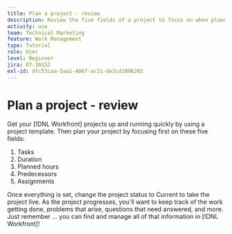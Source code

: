 ```yaml
---
title: Plan a project - review
description: Review the five fields of a project to focus on when planning a project—tasks, duration, planned hours, predecessors, and assignments.
activity: use
team: Technical Marketing
feature: Work Management
type: Tutorial
role: User
level: Beginner
jira: KT-10152
exl-id: dfc53caa-5aa1-406f-ac31-de2cd1096202
---
```

# Plan a project - review

Get your [!DNL  Workfront] projects up and running quickly by using a project template. Then plan your project by focusing first on these five fields:

1. Tasks
1. Duration
1. Planned hours
1. Predecessors
1. Assignments

Once everything is set, change the project status to Current to take the project live. As the project progresses, you'll want to keep track of the work getting done, problems that arise, questions that need answered, and more. Just remember ... you can find and manage all of that information in [!DNL Workfront]!

<!---
footer urls for the LP
Plan a project 
Edit projects
Overview of the project planned start date
Overview of the project planned completion date
Tasks overview
Task duration and duration types 
Use task predecessors 
Modify multiple user assignments in a task list
Notifications: Information about work assigned to me 
--->
